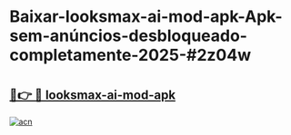 # Baixar-looksmax-ai-mod-apk-Apk-sem-anúncios-desbloqueado-completamente-2025-#2z04w

# <h2><a href="https://ainizakaria.my?title=looksmax-ai-mod-apk&ref=24M">🔗👉 🔴 looksmax-ai-mod-apk</a></h2>

[![acn](https://github.com/user-attachments/assets/0f9c940e-d8b0-45ae-aac7-cd30a18b3e1c)](https://ainizakaria.my?title=looksmax-ai-mod-apk&ref=24M)

